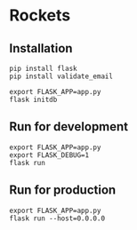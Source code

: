 # Rockets

## Installation

```
pip install flask
pip install validate_email

export FLASK_APP=app.py
flask initdb
```

## Run for development

```
export FLASK_APP=app.py
export FLASK_DEBUG=1
flask run
```

## Run for production

```
export FLASK_APP=app.py
flask run --host=0.0.0.0
```
